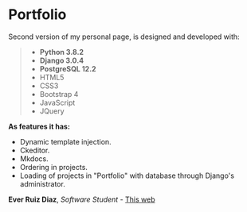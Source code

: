 # Portfolio
Second version of my personal page, is designed and developed with:

>- **Python 3.8.2**
>- **Django 3.0.4**
>- **PostgreSQL 12.2**
>- HTML5
>- CSS3
>- Bootstrap 4
>- JavaScript
>- JQuery

**As features it has:** 
- Dynamic template injection.
- Ckeditor.
- Mkdocs.
- Ordering in projects.
- Loading of projects in "Portfolio" with database through Django's administrator.

**Ever Ruiz Diaz**, *Software Student* - [This web](http://everdev.pythonanywhere.com/)